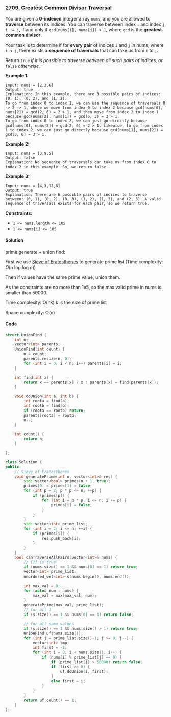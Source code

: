 ### [2709. Greatest Common Divisor Traversal](https://leetcode.com/problems/greatest-common-divisor-traversal/)

You are given a **0-indexed** integer array `nums`, and you are allowed to **traverse** between its indices. You can traverse between index `i` and index `j`, `i != j`, if and only if `gcd(nums[i], nums[j]) > 1`, where `gcd` is the **greatest common divisor**.

Your task is to determine if for **every pair** of indices `i` and `j` in nums, where `i < j`, there exists a **sequence of traversals** that can take us from `i` to `j`.

Return `true` *if it is possible to traverse between all such pairs of indices,* *or* `false` *otherwise.*

 

**Example 1:**

```
Input: nums = [2,3,6]
Output: true
Explanation: In this example, there are 3 possible pairs of indices: (0, 1), (0, 2), and (1, 2).
To go from index 0 to index 1, we can use the sequence of traversals 0 -> 2 -> 1, where we move from index 0 to index 2 because gcd(nums[0], nums[2]) = gcd(2, 6) = 2 > 1, and then move from index 2 to index 1 because gcd(nums[2], nums[1]) = gcd(6, 3) = 3 > 1.
To go from index 0 to index 2, we can just go directly because gcd(nums[0], nums[2]) = gcd(2, 6) = 2 > 1. Likewise, to go from index 1 to index 2, we can just go directly because gcd(nums[1], nums[2]) = gcd(3, 6) = 3 > 1.
```

**Example 2:**

```
Input: nums = [3,9,5]
Output: false
Explanation: No sequence of traversals can take us from index 0 to index 2 in this example. So, we return false.
```

**Example 3:**

```
Input: nums = [4,3,12,8]
Output: true
Explanation: There are 6 possible pairs of indices to traverse between: (0, 1), (0, 2), (0, 3), (1, 2), (1, 3), and (2, 3). A valid sequence of traversals exists for each pair, so we return true.
```

 

**Constraints:**

- `1 <= nums.length <= 105`
- `1 <= nums[i] <= 105`

#### Solution

prime generate + union find:

First we use [Sieve of Eratosthenes](https://en.wikipedia.org/wiki/Sieve_of_Eratosthenes) to generate prime list (Time complexity: *O*(*n* log log *n*))

Then if values have the same prime value, union them.

As the constraints are no more than 1e5, so the max valid prime in nums is smaller than 50000.

Time complexity: O(nk) k is the size of prime list

Space complexity: O(n)

#### Code

```c++
struct UnionFind {
    int n;
    vector<int> parents;
    UnionFind(int count) {
        n = count;
        parents.resize(n, 0);
        for (int i = 0; i < n; i++) parents[i] = i;
    }

    int find(int x) {
        return x == parents[x] ? x : parents[x] = find(parents[x]);
    }

    void doUnion(int a, int b) {
        int roota = find(a);
        int rootb = find(b);
        if (roota == rootb) return;
        parents[roota] = rootb;
        n--;
    }

    int count() {
        return n;
    }

};

class Solution {
public:
    // Sieve of Eratosthenes
    void generatePrime(int n, vector<int>& res) {
        std::vector<bool> primes(n + 1, true);
        primes[0] = primes[1] = false;
        for (int p = 2; p * p <= n; ++p) {
            if (primes[p]) {
                for (int i = p * p; i <= n; i += p) {
                    primes[i] = false;
                }
            }
        }
        std::vector<int> prime_list;
        for (int i = 2; i <= n; ++i) {
            if (primes[i]) {
                res.push_back(i);
            }
        }
    }
    bool canTraverseAllPairs(vector<int>& nums) {
        // [1] is true
        if (nums.size() == 1 && nums[0] == 1) return true;
        vector<int> prime_list;
        unordered_set<int> s(nums.begin(), nums.end());
        
        int max_val = 0;
        for (auto& num : nums) {
            max_val = max(max_val, num);
        }
        generatePrime(max_val, prime_list);
        // for all 1
        if (s.size() == 1 && nums[0] == 1) return false;

        // for all same values
        if (s.size() == 1 && nums.size() > 1) return true;
        UnionFind uf(nums.size());
        for (int j = prime_list.size()-1; j >= 0; j--) {
            vector<int> tmp;
            int first = -1;
            for (int i = 0; i < nums.size(); i++) {
                if (nums[i] % prime_list[j] == 0) {
                    if (prime_list[j] > 50000) return false;
                    if (first >= 0) {
                        uf.doUnion(i, first);
                    }
                    else first = i;
                }
            }
        }
        return uf.count() == 1;
    }
};
```



